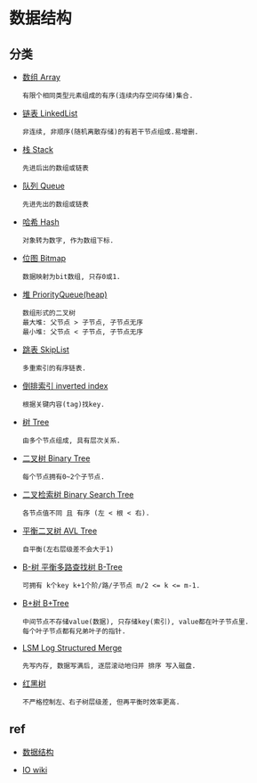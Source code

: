 # 数据结构

## 分类

- [数组 Array](ds-array.md)  

      有限个相同类型元素组成的有序(连续内存空间存储)集合.

- [链表 LinkedList](ds-linkedlist.md)  

      非连续, 非顺序(随机离散存储)的有若干节点组成.易增删.

- [栈 Stack](ds-stack.md)  

      先进后出的数组或链表

- [队列 Queue](ds-queue.md)

      先进先出的数组或链表

- [哈希 Hash](ds-hash.md)

      对象转为数字, 作为数组下标.

- [位图 Bitmap](ds-bitmap.md)

      数据映射为bit数组, 只存0或1.

- [堆 PriorityQueue(heap)](ds-heap.md)

      数组形式的二叉树
      最大堆: 父节点 > 子节点, 子节点无序
      最小堆: 父节点 < 子节点, 子节点无序

- [跳表 SkipList](ds-skiplist.md)

      多重索引的有序链表.

- [倒排索引 inverted index](ds-inverted-index.md)

      根据关键内容(tag)找key.

- [树 Tree](ds-tree.md)

      由多个节点组成, 具有层次关系.

- [二叉树 Binary Tree](ds-binary-tree.md)

      每个节点拥有0~2个子节点.

- [二叉检索树 Binary Search Tree](ds-binary-search-tree.md)

      各节点值不同 且 有序 (左 < 根 < 右).

- [平衡二叉树 AVL Tree](ds-AVL-tree.md)

      自平衡(左右层级差不会大于1)

- [B-树 平衡多路查找树 B-Tree](ds-b-tree.md)

      可拥有 k个key k+1个阶/路/子节点 m/2 <= k <= m-1.

- [B+树 B+Tree](ds-b+tree.md)

      中间节点不存储value(数据), 只存储key(索引), value都在叶子节点里.
      每个叶子节点都有兄弟叶子的指针.

- [LSM Log Structured Merge](ds-LSM.md)

      先写内存, 数据写满后, 逐层滚动地归并 排序 写入磁盘.

- [红黑树](ds-rbtree.md)  

      不严格控制左、右子树层级差, 但再平衡时效率更高.

## ref

- [数据结构](ref/data-struct.md)

- [IO wiki](https://oi-wiki.org/ds/)
